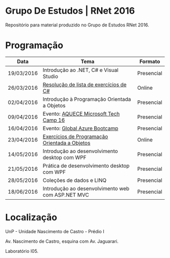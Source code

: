 # Grupo De Estudos | RNet 2016
Repositório para material produzido no Grupo de Estudos RNet 2016.

# Programação

| Data       | Tema                                                                             | Formato    |
| ---------- | -------------------------------------------------------------------------------- | ---------- |
| 19/03/2016 | Introdução ao .NET, C# e Visual Studio                                           | Presencial |
| 26/03/2016 | [Resolução de lista de exercícios de C#](https://youtu.be/Y_i4CD3Ghe8)           | Online     |
| 02/04/2016 | Introdução à Programação Orientada a Objetos                                     | Presencial |
| 09/04/2016 | Evento: [AQUECE Microsoft Tech Camp 16](https://ctmsrn.com/Home/Event/Details/2) | Presencial |
| 16/04/2016 | Evento: [Global Azure Bootcamp](https://ctmsrn.com/Home/Event/Details/3)         | Presencial | 
| 23/04/2016 | [Exercícios de Programação Orientada a Objetos](https://youtu.be/KHg3gRn1G_c)    | Online     |
| 14/05/2016 | Introdução ao desenvolvimento desktop com WPF                                    | Presencial |
| 21/05/2016 | Prática de desenvolvimento desktop com WPF                                       | Presencial |
| 28/05/2016 | Coleções de dados e LINQ                                                         | Presencial |
| 18/06/2016 | Introdução ao desenvolvimento web com ASP.NET MVC                                | Presencial |

# Localização

UnP - Unidade Nascimento de Castro - Prédio I

Av. Nascimento de Castro, esquina com Av. Jaguarari.

Laboratório I05.